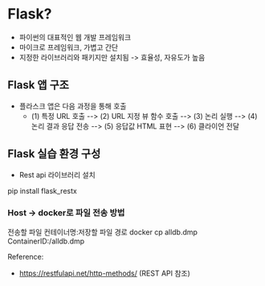 # Flask?
- 파이썬의 대표적인 웹 개발 프레임워크
- 마이크로 프레임워크, 가볍고 간단
- 지정한 라이브러리와 패키지만 설치됨 -> 효율성, 자유도가 높음

## Flask 앱 구조
- 플라스크 앱은 다음 과정을 통해 호출
   - (1) 특정 URL 호출 --> (2) URL 지정 뷰 함수 호출 --> (3) 논리 실행 --> 
     (4) 논리 결과 응답 전송 --> (5) 응답값 HTML 표현 --> (6) 클라이언 전달 


## Flask 실습 환경 구성
- Rest api 라이브러리 설치

pip install flask_restx



### Host -> docker로 파일 전송 방법
전송할 파일  컨테이너명:저장할 파일 경로
docker cp alldb.dmp ContainerID:/alldb.dmp


Reference:
- https://restfulapi.net/http-methods/  (REST API 참조)
